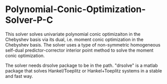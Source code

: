 # Polynomial-Conic-Optimization-Solver-P-C
This solver solves univariate polynomial conic optimizaiton in the Chebyshev basis via its dual, i.e. moment conic optimization in the Chebyshev basis. The solver uses a type of non-symmetric homogeneous self-dual predictor-corrector interior point method to solve the moment conic optimization.

The solver needs drsolve package to be in the path. "drsolve" is a matlab package that solves Hankel/Toeplitz or Hankel+Toeplitz systems in a stable and fast way.
